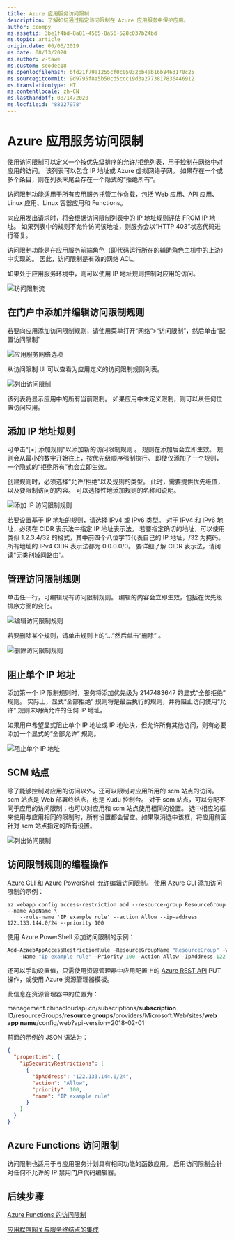 ```yaml
---
title: Azure 应用服务访问限制
description: 了解如何通过指定访问限制在 Azure 应用服务中保护应用。
author: ccompy
ms.assetid: 3be1f4bd-8a81-4565-8a56-528c037b24bd
ms.topic: article
origin.date: 06/06/2019
ms.date: 08/13/2020
ms.author: v-tawe
ms.custom: seodec18
ms.openlocfilehash: bfd21f79a1255cf0c05032bb4ab16b8463170c25
ms.sourcegitcommit: 9d9795f8a5b50cd5ccc19d3a2773817836446912
ms.translationtype: HT
ms.contentlocale: zh-CN
ms.lasthandoff: 08/14/2020
ms.locfileid: "88227978"
---
```

# <a name="azure-app-service-access-restrictions"></a>Azure 应用服务访问限制

使用访问限制可以定义一个按优先级排序的允许/拒绝列表，用于控制在网络中对应用的访问。 该列表可以包含 IP 地址或 Azure 虚拟网络子网。 如果存在一个或多个条目，则在列表末尾会存在一个隐式的“拒绝所有”。

访问限制功能适用于所有应用服务托管工作负载，包括 Web 应用、API 应用、Linux 应用、Linux 容器应用和 Functions。

 <!-- If the FROM address is in a subnet that is configured with service endpoints to Microsoft.Web, then the source subnet is compared against the virtual network rules in your access restrictions list.  -->

向应用发出请求时，将会根据访问限制列表中的 IP 地址规则评估 FROM IP 地址。 如果列表中的规则不允许访问该地址，则服务会以“HTTP 403”状态代码进行答复。

访问限制功能是在应用服务前端角色（即代码运行所在的辅助角色主机中的上游）中实现的。 因此，访问限制是有效的网络 ACL。

<!-- The ability to restrict access to your web app from an Azure Virtual Network (VNet) is called [service endpoints][serviceendpoints]. Service endpoints enable you to restrict access to a multi-tenant service from selected subnets. It must be enabled on both the networking side as well as the service that it is being enabled with. It does not work to restrict traffic to apps that are hosted in an App Service Environment.  -->

如果处于应用服务环境中，则可以使用 IP 地址规则控制对应用的访问。

![访问限制流](media/app-service-ip-restrictions/access-restrictions-flow.png)

## <a name="adding-and-editing-access-restriction-rules-in-the-portal"></a>在门户中添加并编辑访问限制规则 ##

若要向应用添加访问限制规则，请使用菜单打开“网络”>“访问限制”，然后单击“配置访问限制”   

![应用服务网络选项](media/app-service-ip-restrictions/access-restrictions.png)  

从访问限制 UI 可以查看为应用定义的访问限制规则列表。

![列出访问限制](media/app-service-ip-restrictions/access-restrictions-browse.png)

<!-- If you have a VNet restriction on your app, the table will show if service endpoints are enabled for Microsoft.Web. -->

该列表将显示应用中的所有当前限制。 如果应用中未定义限制，则可以从任何位置访问应用。  

## <a name="adding-ip-address-rules"></a>添加 IP 地址规则

可单击“[+] 添加规则”以添加新的访问限制规则  。 规则在添加后会立即生效。 规则会从最小的数字开始往上，按优先级顺序强制执行。 即使仅添加了一个规则，一个隐式的“拒绝所有”也会立即生效。

创建规则时，必须选择“允许/拒绝”以及规则的类型。 此时，需要提供优先级值，以及要限制访问的内容。  可以选择性地添加规则的名称和说明。  

![添加 IP 访问限制规则](media/app-service-ip-restrictions/access-restrictions-ip-add.png)

若要设置基于 IP 地址的规则，请选择 IPv4 或 IPv6 类型。 对于 IPv4 和 IPv6 地址，必须在 CIDR 表示法中指定 IP 地址表示法。 若要指定确切的地址，可以使用类似 1.2.3.4/32 的格式，其中前四个八位字节代表自己的 IP 地址，/32 为掩码。 所有地址的 IPv4 CIDR 表示法都为 0.0.0.0/0。 要详细了解 CIDR 表示法，请阅读“无类别域间路由”。 

<!-- ## Service endpoints -->

## <a name="managing-access-restriction-rules"></a>管理访问限制规则

单击任一行，可编辑现有访问限制规则。 编辑的内容会立即生效，包括在优先级排序方面的变化。

![编辑访问限制规则](media/app-service-ip-restrictions/access-restrictions-ip-edit.png)

<!--
When you edit a rule, you cannot change the type between an IP address rule and a Virtual Network rule. 

![edit an access restriction rule](media/app-service-ip-restrictions/access-restrictions-vnet-edit.png)
-->

若要删除某个规则，请单击规则上的“...”然后单击“删除”   。

![删除访问限制规则](media/app-service-ip-restrictions/access-restrictions-delete.png)

## <a name="blocking-a-single-ip-address"></a>阻止单个 IP 地址 ##

添加第一个 IP 限制规则时，服务将添加优先级为 2147483647 的显式“全部拒绝”  规则。 实际上，显式“全部拒绝”  规则将是最后执行的规则，并将阻止访问使用“允许”  规则未明确允许的任何 IP 地址。

如果用户希望显式阻止单个 IP 地址或 IP 地址块，但允许所有其他访问，则有必要添加一个显式的“全部允许”  规则。

![阻止单个 IP 地址](media/app-service-ip-restrictions/block-single-address.png)

## <a name="scm-site"></a>SCM 站点 

除了能够控制对应用的访问以外，还可以限制对应用所用的 scm 站点的访问。 scm 站点是 Web 部署终结点，也是 Kudu 控制台。 对于 scm 站点，可以分配不同于应用的访问限制；也可以对应用和 scm 站点使用相同的设置。 选中相应的框来使用与应用相同的限制时，所有设置都会留空。如果取消选中该框，将应用前面针对 scm 站点指定的所有设置。 

![列出访问限制](media/app-service-ip-restrictions/access-restrictions-scm-browse.png)

## <a name="programmatic-manipulation-of-access-restriction-rules"></a>访问限制规则的编程操作 ##

[Azure CLI](https://docs.azure.cn/cli/webapp/config/access-restriction?view=azure-cli-latest) 和 [Azure PowerShell](https://docs.microsoft.com/powershell/module/Az.Websites/Add-AzWebAppAccessRestrictionRule?view=azps-3.1.0) 允许编辑访问限制。 使用 Azure CLI 添加访问限制的示例：

```azurecli
az webapp config access-restriction add --resource-group ResourceGroup --name AppName \
    --rule-name 'IP example rule' --action Allow --ip-address 122.133.144.0/24 --priority 100
```
使用 Azure PowerShell 添加访问限制的示例：

```powershell
Add-AzWebAppAccessRestrictionRule -ResourceGroupName "ResourceGroup" -WebAppName "AppName"
    -Name "Ip example rule" -Priority 100 -Action Allow -IpAddress 122.133.144.0/24
```

还可以手动设置值，只需使用资源管理器中应用配置上的 [Azure REST API](https://docs.microsoft.com/rest/api/azure/) PUT 操作，或使用 Azure 资源管理器模板。

此信息在资源管理器中的位置为：

management.chinacloudapi.cn/subscriptions/**subscription ID**/resourceGroups/**resource groups**/providers/Microsoft.Web/sites/**web app name**/config/web?api-version=2018-02-01

前面的示例的 JSON 语法为：
```json
{
  "properties": {
    "ipSecurityRestrictions": [
      {
        "ipAddress": "122.133.144.0/24",
        "action": "Allow",
        "priority": 100,
        "name": "IP example rule"
      }
    ]
  }
}
```

## <a name="azure-functions-access-restrictions"></a>Azure Functions 访问限制

访问限制也适用于与应用服务计划具有相同功能的函数应用。 启用访问限制会针对任何不允许的 IP 禁用门户代码编辑器。

## <a name="next-steps"></a>后续步骤
[Azure Functions 的访问限制](../azure-functions/functions-networking-options.md#inbound-ip-restrictions)

[应用程序网关与服务终结点的集成](networking/app-gateway-with-service-endpoints.md)

<!--Links-->
[serviceendpoints]: https://docs.azure.cn/virtual-network/virtual-network-service-endpoints-overview
